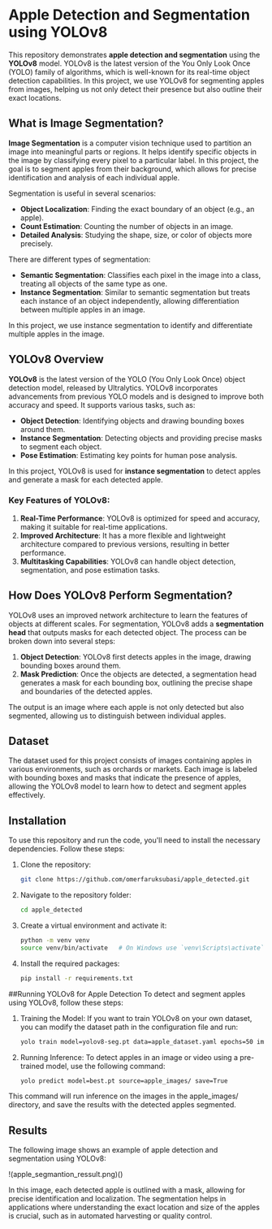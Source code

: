 # Apple Detection and Segmentation using YOLOv8

This repository demonstrates **apple detection and segmentation** using the **YOLOv8** model. YOLOv8 is the latest version of the You Only Look Once (YOLO) family of algorithms, which is well-known for its real-time object detection capabilities. In this project, we use YOLOv8 for segmenting apples from images, helping us not only detect their presence but also outline their exact locations.

## What is Image Segmentation?

**Image Segmentation** is a computer vision technique used to partition an image into meaningful parts or regions. It helps identify specific objects in the image by classifying every pixel to a particular label. In this project, the goal is to segment apples from their background, which allows for precise identification and analysis of each individual apple.

Segmentation is useful in several scenarios:
- **Object Localization**: Finding the exact boundary of an object (e.g., an apple).
- **Count Estimation**: Counting the number of objects in an image.
- **Detailed Analysis**: Studying the shape, size, or color of objects more precisely.

There are different types of segmentation:
- **Semantic Segmentation**: Classifies each pixel in the image into a class, treating all objects of the same type as one.
- **Instance Segmentation**: Similar to semantic segmentation but treats each instance of an object independently, allowing differentiation between multiple apples in an image.

In this project, we use instance segmentation to identify and differentiate multiple apples in the image.

## YOLOv8 Overview

**YOLOv8** is the latest version of the YOLO (You Only Look Once) object detection model, released by Ultralytics. YOLOv8 incorporates advancements from previous YOLO models and is designed to improve both accuracy and speed. It supports various tasks, such as:

- **Object Detection**: Identifying objects and drawing bounding boxes around them.
- **Instance Segmentation**: Detecting objects and providing precise masks to segment each object.
- **Pose Estimation**: Estimating key points for human pose analysis.

In this project, YOLOv8 is used for **instance segmentation** to detect apples and generate a mask for each detected apple.

### Key Features of YOLOv8:
1. **Real-Time Performance**: YOLOv8 is optimized for speed and accuracy, making it suitable for real-time applications.
2. **Improved Architecture**: It has a more flexible and lightweight architecture compared to previous versions, resulting in better performance.
3. **Multitasking Capabilities**: YOLOv8 can handle object detection, segmentation, and pose estimation tasks.

## How Does YOLOv8 Perform Segmentation?

YOLOv8 uses an improved network architecture to learn the features of objects at different scales. For segmentation, YOLOv8 adds a **segmentation head** that outputs masks for each detected object. The process can be broken down into several steps:

1. **Object Detection**: YOLOv8 first detects apples in the image, drawing bounding boxes around them.
2. **Mask Prediction**: Once the objects are detected, a segmentation head generates a mask for each bounding box, outlining the precise shape and boundaries of the detected apples.

The output is an image where each apple is not only detected but also segmented, allowing us to distinguish between individual apples.

## Dataset

The dataset used for this project consists of images containing apples in various environments, such as orchards or markets. Each image is labeled with bounding boxes and masks that indicate the presence of apples, allowing the YOLOv8 model to learn how to detect and segment apples effectively.

## Installation

To use this repository and run the code, you'll need to install the necessary dependencies. Follow these steps:

1. Clone the repository:
   ```bash
   git clone https://github.com/omerfaruksubasi/apple_detected.git

2. Navigate to the repository folder:
   ```bash
   cd apple_detected

4. Create a virtual environment and activate it:
   ```bash
   python -m venv venv
   source venv/bin/activate   # On Windows use `venv\Scripts\activate`

5. Install the required packages:
   ```bash
   pip install -r requirements.txt
##Running YOLOv8 for Apple Detection
To detect and segment apples using YOLOv8, follow these steps:

1. Training the Model: If you want to train YOLOv8 on your own dataset, you can modify the dataset path in the configuration file and run:
   ```bash
   yolo train model=yolov8-seg.pt data=apple_dataset.yaml epochs=50 imgsz=640
2. Running Inference: To detect apples in an image or video using a pre-trained model, use the following command:
   ```bash
   yolo predict model=best.pt source=apple_images/ save=True
This command will run inference on the images in the apple_images/ directory, and save the results with the detected apples segmented.

## Results
The following image shows an example of apple detection and segmentation using YOLOv8:

!(apple_segmantion_ressult.png)()

In this image, each detected apple is outlined with a mask, allowing for precise identification and localization. The segmentation helps in applications where understanding the exact location and size of the apples is crucial, such as in automated harvesting or quality control.
